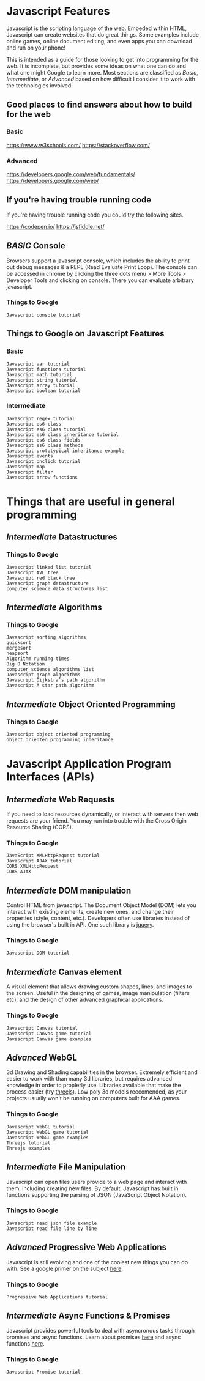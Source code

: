 # Javascript Features

Javascript is the scripting language of the web. Embeded within HTML, Javascript can create websites that do great things. Some examples include online games, online document editing, and even apps you can download and run on your phone!

This is intended as a guide for those looking to get into programming for the web. It is incomplete, but provides some ideas on what one can do and what one might Google to learn more. Most sections are classified as *Basic*, *Intermediate*, or *Advanced* based on how difficult I consider it to work with the technologies involved.


## Good places to find answers about how to build for the web


### Basic

https://www.w3schools.com/
https://stackoverflow.com/


### Advanced

https://developers.google.com/web/fundamentals/
https://developers.google.com/web/


## If you're having trouble running code

If you're having trouble running code you could try the following sites.

https://codepen.io/
https://jsfiddle.net/


## *BASIC* Console

Browsers support a javascript console, which includes the ability to print out debug messages & a REPL (Read Evaluate Print Loop). The console can be accessed in chrome by clicking the three dots menu > More Tools > Developer Tools and clicking on console. There you can evaluate arbitrary javascript.


### Things to Google

    Javascript console tutorial


## Things to Google on Javascript Features


### Basic

    Javascript var tutorial
    Javascript functions tutorial
    Javascript math tutorial
    Javascript string tutorial
    Javascript array tutorial
    Javascript boolean tutorial
    

### Intermediate
    Javascript regex tutorial
    Javascript es6 class
    Javascript es6 class tutorial
    Javascript es6 class inheritance tutorial
    Javascript es6 class fields
    Javascript es6 class methods
    Javascript prototypical inheritance example
    Javascript events
    Javascript onclick tutorial
    Javascript map
    Javascript filter
    Javascript arrow functions


# Things that are useful in general programming


## *Intermediate* Datastructures


### Things to Google

    Javascript linked list tutorial
    Javascript AVL tree
    Javascript red black tree
    Javascript graph datastructure
    computer science data structures list


## *Intermediate* Algorithms


### Things to Google

    Javascript sorting algorithms
    quicksort
    mergesort
    heapsort
    Algorithm running times
    Big O Notation
    computer science algorithms list
    Javascript graph algorithms
    Javascript Dijkstra's path algorithm
    Javascript A star path algorithm
    


## *Intermediate* Object Oriented Programming


### Things to Google

    Javascript object oriented programming
    object oriented programming inheritance


# Javascript Application Program Interfaces (APIs)


## *Intermediate* Web Requests

If you need to load resources dynamically, or interact with servers then web requests are your friend. You may run into trouble with the Cross Origin Resource Sharing (CORS).


### Things to Google

    JavaScript XMLHttpRequest tutorial
    JavaScript AJAX tutorial
    CORS XMLHttpRequest
    CORS AJAX


## *Intermediate* DOM manipulation

Control HTML from javascript. The Document Object Model (DOM) lets you interact with existing elements, create new ones, and change their properties (style, content, etc.). Developers often use libraries instead of using the browser's built in API. One such library is [jquery](https://jquery.com/).


### Things to Google

    Javascript DOM tutorial


## *Intermediate* Canvas element

A visual element that allows drawing custom shapes, lines, and images to the screen. Useful in the designing of games, image manipulation (filters etc), and the design of other advanced graphical applications.


### Things to Google

    Javascript Canvas tutorial
    Javascript Canvas game tutorial
    Javascript Canvas game examples


## *Advanced* WebGL

3d Drawing and Shading capabilities in the browser. Extremely efficient and easier to work with than many 3d libraries, but requires advanced knowledge in order to proplerly use. Libraries available that make the process easier (try [threejs](https://threejs.org/)). Low poly 3d models reccomended, as your projects usually won't be running on computers built for AAA games. 


### Things to Google

    Javascript WebGL tutorial
    Javascript WebGL game tutorial
    Javascript WebGL game examples
    Threejs tutorial
    Threejs examples


## *Intermediate* File Manipulation

Javascript can open files users provide to a web page and interact with them, including creating new files. By default, Javascript has built in functions supporting the parsing of JSON (JavaScript Object Notation).


### Things to Google

    Javascript read json file example
    Javascript read file line by line


## *Advanced* Progressive Web Applications

Javascript is still evolving and one of the coolest new things you can do with. See a google primer on the subject [here](https://developers.google.com/web/fundamentals/primers/service-workers/).


### Things to Google

    Progressive Web Applications tutorial


## *Intermediate* Async Functions & Promises

Javascript provides powerful tools to deal with asyncronous tasks through promises and async functions. Learn about promises [here](https://developers.google.com/web/fundamentals/primers/promises) and async functions [here](https://developers.google.com/web/fundamentals/primers/async-functions).


### Things to Google

    Javascript Promise tutorial
